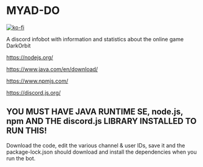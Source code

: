 # MYAD-DO

[![ko-fi](https://www.ko-fi.com/img/githubbutton_sm.svg)](https://ko-fi.com/W7W21C3X1)

A discord infobot with information and statistics about the online game DarkOrbit

https://nodejs.org/

https://www.java.com/en/download/

https://www.npmjs.com/

https://discord.js.org/


## YOU MUST HAVE JAVA RUNTIME SE, node.js, npm AND THE discord.js LIBRARY INSTALLED TO RUN THIS!

Download the code, edit the various channel & user IDs, save it and the package-lock.json should download and install the dependencies when you run the bot.
